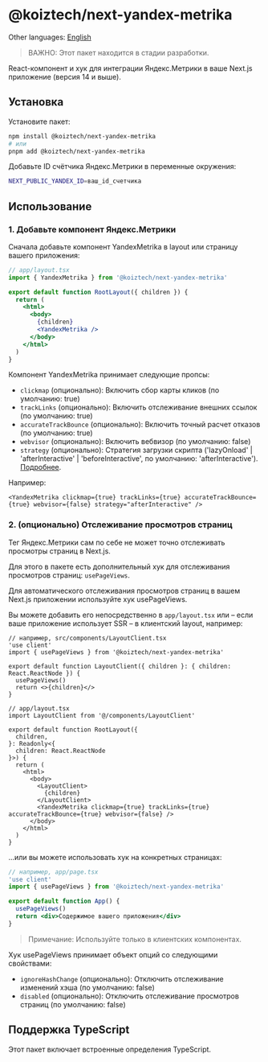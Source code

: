 # @koiztech/next-yandex-metrika

Other languages: [English](README.md)

> ВАЖНО: Этот пакет находится в стадии разработки.

React-компонент и хук для интеграции Яндекс.Метрики в ваше Next.js приложение (версия 14 и выше).

## Установка

Установите пакет:

```bash
npm install @koiztech/next-yandex-metrika
# или
pnpm add @koiztech/next-yandex-metrika
```

Добавьте ID счётчика Яндекс.Метрики в переменные окружения:

```bash
NEXT_PUBLIC_YANDEX_ID=ваш_id_счетчика
```

## Использование

### 1. Добавьте компонент Яндекс.Метрики

Сначала добавьте компонент YandexMetrika в layout или страницу вашего приложения:

```jsx
// app/layout.tsx
import { YandexMetrika } from '@koiztech/next-yandex-metrika'

export default function RootLayout({ children }) {
  return (
    <html>
      <body>
        {children}
        <YandexMetrika />
      </body>
    </html>
  )
}
```

Компонент YandexMetrika принимает следующие пропсы:

- `clickmap` (опционально): Включить сбор карты кликов (по умолчанию: true)
- `trackLinks` (опционально): Включить отслеживание внешних ссылок (по умолчанию: true)
- `accurateTrackBounce` (опционально): Включить точный расчет отказов (по умолчанию: true)
- `webvisor` (опционально): Включить вебвизор (по умолчанию: false)
- `strategy` (опционально): Стратегия загрузки скрипта ('lazyOnload' | 'afterInteractive' | 'beforeInteractive', по умолчанию: 'afterInteractive'). [Подробнее](https://nextjs.org/docs/app/api-reference/components/script#strategy).

Например:

```tsx
<YandexMetrika clickmap={true} trackLinks={true} accurateTrackBounce={true} webvisor={false} strategy="afterInteractive" />
```

### 2. (опционально) Отслеживание просмотров страниц

Тег Яндекс.Метрики сам по себе не может точно отслеживать просмотры страниц в Next.js.

Для этого в пакете есть дополнительный хук для отслеживания просмотров страниц: `usePageViews`.

Для автоматического отслеживания просмотров страниц в вашем Next.js приложении используйте хук usePageViews.

Вы можете добавить его непосредственно в `app/layout.tsx` или – если ваше приложение использует SSR – в клиентский layout, например:

```tsx
// например, src/components/LayoutClient.tsx
'use client'
import { usePageViews } from '@koiztech/next-yandex-metrika'

export default function LayoutClient({ children }: { children: React.ReactNode }) {
  usePageViews()
  return <>{children}</>
}
```

```tsx
// app/layout.tsx
import LayoutClient from '@/components/LayoutClient'

export default function RootLayout({
  children,
}: Readonly<{
  children: React.ReactNode
}>) {
  return (
    <html>
      <body>  
        <LayoutClient>
          {children}
        </LayoutClient>
        <YandexMetrika clickmap={true} trackLinks={true} accurateTrackBounce={true} webvisor={false} />
      </body>
    </html>
  )
}
```

...или вы можете использовать хук на конкретных страницах:

```jsx
// например, app/page.tsx
'use client'
import { usePageViews } from '@koiztech/next-yandex-metrika'

export default function App() {
  usePageViews()
  return <div>Содержимое вашего приложения</div>
}
```

> Примечание: Используйте только в клиентских компонентах.

Хук usePageViews принимает объект опций со следующими свойствами:

- `ignoreHashChange` (опционально): Отключить отслеживание изменений хэша (по умолчанию: false)
- `disabled` (опционально): Отключить отслеживание просмотров страниц (по умолчанию: false)

## Поддержка TypeScript

Этот пакет включает встроенные определения TypeScript.
